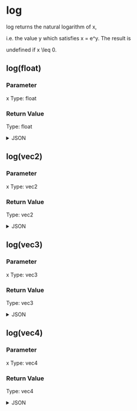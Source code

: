# log


log returns the natural logarithm of x,

i.e. the value y which satisfies x = e^y. The result is

undefined if x \leq 0.

## log(float)

### Parameter

x
  Type: float

### Return Value

  Type: float

<details><summary>JSON</summary>

```
{
  "Type": "log(float)",
  "Name": "log(float)",
  "Category": 1,
  "InputPins": [
    {
      "Connection": null,
      "Id": "x",
      "Type": "float"
    }
  ],
  "OutputPins": [
    {
      "Id": "",
      "Type": "float"
    }
  ]
}
```

</details>

## log(vec2)

### Parameter

x
  Type: vec2

### Return Value

  Type: vec2

<details><summary>JSON</summary>

```
{
  "Type": "log(vec2)",
  "Name": "log(vec2)",
  "Category": 1,
  "InputPins": [
    {
      "Connection": null,
      "Id": "x",
      "Type": "vec2"
    }
  ],
  "OutputPins": [
    {
      "Id": "",
      "Type": "vec2"
    }
  ]
}
```

</details>

## log(vec3)

### Parameter

x
  Type: vec3

### Return Value

  Type: vec3

<details><summary>JSON</summary>

```
{
  "Type": "log(vec3)",
  "Name": "log(vec3)",
  "Category": 1,
  "InputPins": [
    {
      "Connection": null,
      "Id": "x",
      "Type": "vec3"
    }
  ],
  "OutputPins": [
    {
      "Id": "",
      "Type": "vec3"
    }
  ]
}
```

</details>

## log(vec4)

### Parameter

x
  Type: vec4

### Return Value

  Type: vec4

<details><summary>JSON</summary>

```
{
  "Type": "log(vec4)",
  "Name": "log(vec4)",
  "Category": 1,
  "InputPins": [
    {
      "Connection": null,
      "Id": "x",
      "Type": "vec4"
    }
  ],
  "OutputPins": [
    {
      "Id": "",
      "Type": "vec4"
    }
  ]
}
```

</details>

